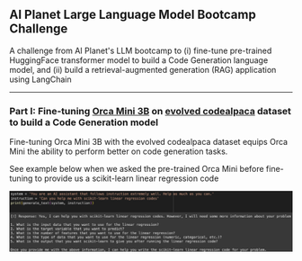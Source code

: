 ## AI Planet Large Language Model Bootcamp Challenge
A challenge from AI Planet's LLM bootcamp to (i) fine-tune pre-trained HuggingFace transformer model to build a Code Generation language model, and (ii) build a retrieval-augmented generation (RAG) application using LangChain

---

### Part I: Fine-tuning [Orca Mini 3B](https://huggingface.co/pankajmathur/orca_mini_3b) on [evolved codealpaca](https://huggingface.co/datasets/theblackcat102/evol-codealpaca-v1) dataset to build a Code Generation model
Fine-tuning Orca Mini 3B with the evolved codealpaca dataset equips Orca Mini the ability to perform better on code generation tasks. 

See example below when we asked the pre-trained Orca Mini before fine-tuning to provide us a scikit-learn linear regression code

![jpg](img/orca-3b-before-finetuned.png)
